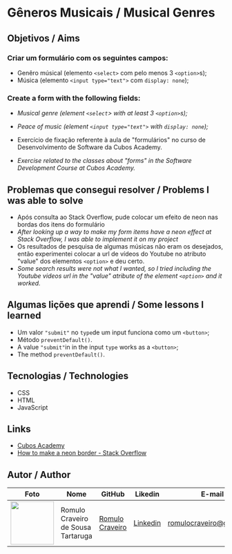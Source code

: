 # Gêneros Musicais / Musical Genres

## Objetivos / Aims

### Criar um formulário com os seguintes campos:
- Genêro músical (elemento `<select>` com pelo menos 3 `<option>`s);
- Música (elemento `<input type="text">` com `display: none`);

### Create a form with the following fields:
- _Musical genre (element `<select`> with at least 3 `<option>`s);_
- _Peace of music (element `<input type="text">` with `display: none`);_

- Exercício de fixação referente à aula de "formulários" no curso de Desenvolvimento de Software da Cubos Academy.
- _Exercise related to the classes about "forms" in the Software Development Course at Cubos Academy._

## Problemas que consegui resolver / Problems I was able to solve

* Após consulta ao Stack Overflow, pude colocar um efeito de neon nas bordas dos itens do formulário
* _After looking up a way to make my form items have a neon effect at Stack Overflow, I was able to implement it on my project_
* Os resultados de pesquisa de algumas músicas não eram os desejados, então experimentei colocar a url de vídeos do Youtube no atributo "value" dos elementos `<option>` e deu certo.
* _Some search results were not what I wanted, so I tried including the Youtube videos url in the "value" atribute of the element `<option>` and it worked._

## Algumas lições que aprendi / Some lessons I learned

* Um valor `"submit"` no `type`de um input funciona como um `<button>`;
* Método `preventDefault()`. 
* A value `"submit"`in in the input `type` works as a `<button>`;
* The method `preventDefault()`.

## Tecnologias / Technologies

* CSS
* HTML
* JavaScript

## Links 

* [Cubos Academy](https://cubos.academy/)
* [How to make a neon border - Stack Overflow](https://stackoverflow.com/questions/36478969/how-to-make-a-dotted-neon-border)

## Autor / Author

| Foto                                         | Nome                               | GitHub                                               | Likedin                                                 | E-mail                   |
| -------------------------------------------- | ---------------------------------- | ---------------------------------------------------- | ------------------------------------------------------- | ------------------------ |
| <img src="./img/fotogit.jpeg" width="100px"> | Romulo Craveiro de Sousa Tartaruga | [Romulo Craveiro](https://github.com/romulocraveiro) | [Linkedin](https://www.linkedin.com/in/romulocraveiro/) | romulocraveiro@gmail.com |